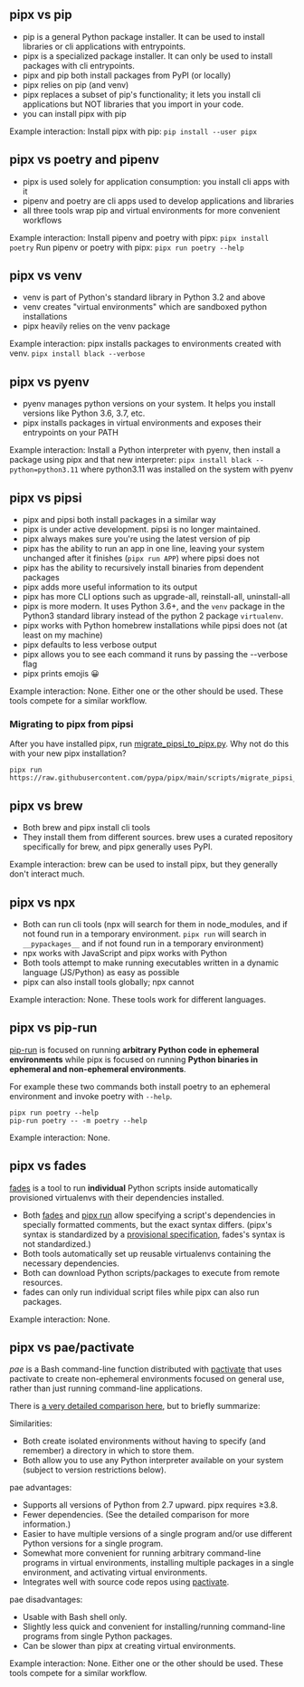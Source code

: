 ## pipx vs pip

- pip is a general Python package installer. It can be used to install libraries or cli applications with entrypoints.
- pipx is a specialized package installer. It can only be used to install packages with cli entrypoints.
- pipx and pip both install packages from PyPI (or locally)
- pipx relies on pip (and venv)
- pipx replaces a subset of pip's functionality; it lets you install cli applications but NOT libraries that you import
  in your code.
- you can install pipx with pip

Example interaction: Install pipx with pip: `pip install --user pipx`

## pipx vs poetry and pipenv

- pipx is used solely for application consumption: you install cli apps with it
- pipenv and poetry are cli apps used to develop applications and libraries
- all three tools wrap pip and virtual environments for more convenient workflows

Example interaction: Install pipenv and poetry with pipx: `pipx install poetry` Run pipenv or poetry with pipx:
`pipx run poetry --help`

## pipx vs venv

- venv is part of Python's standard library in Python 3.2 and above
- venv creates "virtual environments" which are sandboxed python installations
- pipx heavily relies on the venv package

Example interaction: pipx installs packages to environments created with venv. `pipx install black --verbose`

## pipx vs pyenv

- pyenv manages python versions on your system. It helps you install versions like Python 3.6, 3.7, etc.
- pipx installs packages in virtual environments and exposes their entrypoints on your PATH

Example interaction: Install a Python interpreter with pyenv, then install a package using pipx and that new
interpreter: `pipx install black --python=python3.11` where python3.11 was installed on the system with pyenv

## pipx vs pipsi

- pipx and pipsi both install packages in a similar way
- pipx is under active development. pipsi is no longer maintained.
- pipx always makes sure you're using the latest version of pip
- pipx has the ability to run an app in one line, leaving your system unchanged after it finishes (`pipx run APP`) where
  pipsi does not
- pipx has the ability to recursively install binaries from dependent packages
- pipx adds more useful information to its output
- pipx has more CLI options such as upgrade-all, reinstall-all, uninstall-all
- pipx is more modern. It uses Python 3.6+, and the `venv` package in the Python3 standard library instead of the python
  2 package `virtualenv`.
- pipx works with Python homebrew installations while pipsi does not (at least on my machine)
- pipx defaults to less verbose output
- pipx allows you to see each command it runs by passing the --verbose flag
- pipx prints emojis 😀

Example interaction: None. Either one or the other should be used. These tools compete for a similar workflow.

### Migrating to pipx from pipsi

After you have installed pipx, run
[migrate_pipsi_to_pipx.py](https://raw.githubusercontent.com/pypa/pipx/main/scripts/migrate_pipsi_to_pipx.py). Why not
do this with your new pipx installation?

```
pipx run https://raw.githubusercontent.com/pypa/pipx/main/scripts/migrate_pipsi_to_pipx.py
```

## pipx vs brew

- Both brew and pipx install cli tools
- They install them from different sources. brew uses a curated repository specifically for brew, and pipx generally
  uses PyPI.

Example interaction: brew can be used to install pipx, but they generally don't interact much.

## pipx vs npx

- Both can run cli tools (npx will search for them in node_modules, and if not found run in a temporary environment.
  `pipx run` will search in `__pypackages__` and if not found run in a temporary environment)
- npx works with JavaScript and pipx works with Python
- Both tools attempt to make running executables written in a dynamic language (JS/Python) as easy as possible
- pipx can also install tools globally; npx cannot

Example interaction: None. These tools work for different languages.

## pipx vs pip-run

[pip-run](https://github.com/jaraco/pip-run) is focused on running **arbitrary Python code in ephemeral environments**
while pipx is focused on running **Python binaries in ephemeral and non-ephemeral environments**.

For example these two commands both install poetry to an ephemeral environment and invoke poetry with `--help`.

```
pipx run poetry --help
pip-run poetry -- -m poetry --help
```

Example interaction: None.

## pipx vs fades

[fades](https://github.com/PyAr/fades) is a tool to run **individual** Python scripts inside automatically provisioned
virtualenvs with their dependencies installed.

- Both [fades](https://github.com/PyAr/fades#how-to-mark-the-dependencies-to-be-installed) and
  [pipx run](examples.md#pipx-run-examples) allow specifying a script's dependencies in specially formatted comments,
  but the exact syntax differs. (pipx's syntax is standardized by a
  [provisional specification](https://packaging.python.org/en/latest/specifications/inline-script-metadata/),
  fades's syntax is not standardized.)
- Both tools automatically set up reusable virtualenvs containing the necessary dependencies.
- Both can download Python scripts/packages to execute from remote resources.
- fades can only run individual script files while pipx can also run packages.

Example interaction: None.

## pipx vs pae/pactivate

_pae_ is a Bash command-line function distributed with [pactivate](https://github.com/cynic-net/pactivate) that uses pactivate to create non-ephemeral environments focused on general use, rather than just running command-line applications.

There is [a very detailed comparison here](https://github.com/cynic-net/pactivate/blob/main/doc/vs-pipx.md), but to briefly summarize:

Similarities:

- Both create isolated environments without having to specify (and remember) a directory in which to store them.
- Both allow you to use any Python interpreter available on your system (subject to version restrictions below).

pae advantages:

- Supports all versions of Python from 2.7 upward. pipx requires ≥3.8.
- Fewer dependencies. (See the detailed comparison for more information.)
- Easier to have multiple versions of a single program and/or use different Python versions for a single program.
- Somewhat more convenient for running arbitrary command-line programs in virtual environments, installing multiple packages in a single environment, and activating virtual environments.
- Integrates well with source code repos using [pactivate](https://github.com/cynic-net/pactivate).

pae disadvantages:

- Usable with Bash shell only.
- Slightly less quick and convenient for installing/running command-line programs from single Python packages.
- Can be slower than pipx at creating virtual environments.

Example interaction: None. Either one or the other should be used. These tools compete for a similar workflow.
